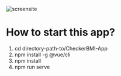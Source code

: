 ![screensite](https://github.com/user-attachments/assets/1a97f6ae-f7c4-4e80-be41-1dfe73d7c9c7)

# How to start this app? 
1. cd directory-path-to/CheckerBMI-App 
2. npm install -g @vue/cli
3. npm install
4. npm run serve
